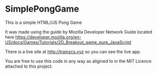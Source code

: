 # SimplePongGame
This is a simple HTML//JS Pong Game

It was made using the guide by Mozilla Developer Network Guide located here https://developer.mozilla.org/en-US/docs/Games/Tutorials/2D_Breakout_game_pure_JavaScript

There is a live site at http://trainzcs.xyz so you can see the live app.

You are free to use this code in any way as aligined to in the MIT Licence attached to this project.
